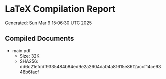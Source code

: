# LaTeX Compilation Report
Generated: Sun Mar  9 15:06:30 UTC 2025
## Compiled Documents
- main.pdf
  - Size: 32K
  - SHA256: dd6c21efddf9335484b84ed9e2a2604da04a81615e86f2accf14ce9348b6facf
